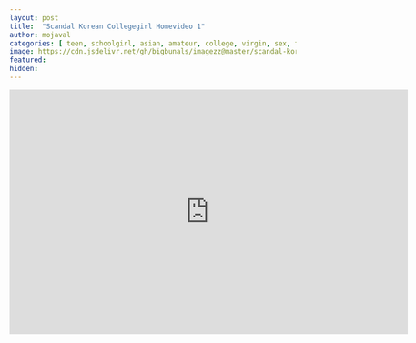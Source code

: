 ```yaml
---
layout: post
title:  "Scandal Korean Collegegirl Homevideo 1"
author: mojaval
categories: [ teen, schoolgirl, asian, amateur, college, virgin, sex, first timer, blowjob, handjob, creampie, teens, young, teenager, amatuer ]
image: https://cdn.jsdelivr.net/gh/bigbunals/imagezz@master/scandal-korean-collegegirl-homevideo-1___f8ca0ebd2c22545d422052a6284be5fe8b79008e.mp4.jpg
featured: 
hidden: 
---
```


<iframe src="https://openload.co/embed/V72kxQUeE40/scandal-korean-collegegirl-homevideo-1___f8ca0ebd2c22545d422052a6284be5fe8b79008e.mp4" scrolling="no" frameborder="0" width="700" height="430" allowfullscreen="true" webkitallowfullscreen="true" mozallowfullscreen="true"></iframe>
